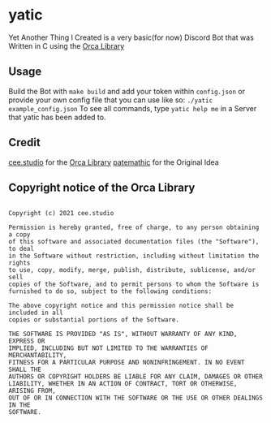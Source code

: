 # yatic
Yet Another Thing I Created is a very basic(for now) Discord Bot that was Written in C using the [Orca Library](https://github.com/cee-studio/orca)

## Usage
Build the Bot with `make build` and add your token within `config.json` or provide your own config file that you can use like so: `./yatic example_config.json`
To see all commands, type `yatic help me` in a Server that yatic has been added to.

## Credit
[cee.studio](https://github.com/cee-studio) for the [Orca Library](https://github.com/cee-studio/orca)
[patemathic](https://github.com/patemathic) for the Original Idea

## Copyright notice of the Orca Library
```MIT License

Copyright (c) 2021 cee.studio

Permission is hereby granted, free of charge, to any person obtaining a copy
of this software and associated documentation files (the "Software"), to deal
in the Software without restriction, including without limitation the rights
to use, copy, modify, merge, publish, distribute, sublicense, and/or sell
copies of the Software, and to permit persons to whom the Software is
furnished to do so, subject to the following conditions:

The above copyright notice and this permission notice shall be included in all
copies or substantial portions of the Software.

THE SOFTWARE IS PROVIDED "AS IS", WITHOUT WARRANTY OF ANY KIND, EXPRESS OR
IMPLIED, INCLUDING BUT NOT LIMITED TO THE WARRANTIES OF MERCHANTABILITY,
FITNESS FOR A PARTICULAR PURPOSE AND NONINFRINGEMENT. IN NO EVENT SHALL THE
AUTHORS OR COPYRIGHT HOLDERS BE LIABLE FOR ANY CLAIM, DAMAGES OR OTHER
LIABILITY, WHETHER IN AN ACTION OF CONTRACT, TORT OR OTHERWISE, ARISING FROM,
OUT OF OR IN CONNECTION WITH THE SOFTWARE OR THE USE OR OTHER DEALINGS IN THE
SOFTWARE.
